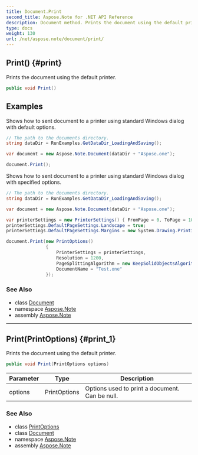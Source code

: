 ```yaml
---
title: Document.Print
second_title: Aspose.Note for .NET API Reference
description: Document method. Prints the document using the default printer
type: docs
weight: 130
url: /net/aspose.note/document/print/
---
```

## Print() {#print}

Prints the document using the default printer.

```csharp
public void Print()
```

## Examples

Shows how to sent document to a printer using standard Windows dialog with default options.

```csharp
// The path to the documents directory.
string dataDir = RunExamples.GetDataDir_LoadingAndSaving();

var document = new Aspose.Note.Document(dataDir + "Aspose.one");

document.Print();
```

Shows how to sent document to a printer using standard Windows dialog with specified options.

```csharp
// The path to the documents directory.
string dataDir = RunExamples.GetDataDir_LoadingAndSaving();

var document = new Aspose.Note.Document(dataDir + "Aspose.one");

var printerSettings = new PrinterSettings() { FromPage = 0, ToPage = 10 };
printerSettings.DefaultPageSettings.Landscape = true;
printerSettings.DefaultPageSettings.Margins = new System.Drawing.Printing.Margins(50, 50, 150, 50);

document.Print(new PrintOptions()
               {
                   PrinterSettings = printerSettings,
                   Resolution = 1200,
                   PageSplittingAlgorithm = new KeepSolidObjectsAlgorithm(),
                   DocumentName = "Test.one"
               });
```

### See Also

* class [Document](../)
* namespace [Aspose.Note](../../document/)
* assembly [Aspose.Note](../../../)

---

## Print(PrintOptions) {#print_1}

Prints the document using the default printer.

```csharp
public void Print(PrintOptions options)
```

| Parameter | Type | Description |
| --- | --- | --- |
| options | PrintOptions | Options used to print a document. Can be null. |

### See Also

* class [PrintOptions](../../../aspose.note.saving/printoptions/)
* class [Document](../)
* namespace [Aspose.Note](../../document/)
* assembly [Aspose.Note](../../../)


